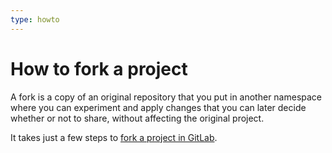 ```yaml
---
type: howto
---
```


# How to fork a project

A fork is a copy of an original repository that you put in another namespace
where you can experiment and apply changes that you can later decide whether or
not to share, without affecting the original project.

It takes just a few steps to [fork a project in GitLab](../workflow/forking_workflow.md#creating-a-fork).
